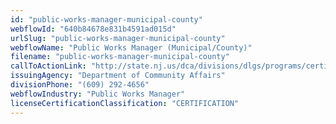 ```yaml
---
id: "public-works-manager-municipal-county"
webflowId: "640b84678e831b4591ad015d"
urlSlug: "public-works-manager-municipal-county"
webflowName: "Public Works Manager (Municipal/County)"
filename: "public-works-manager-municipal-county"
callToActionLink: "http://state.nj.us/dca/divisions/dlgs/programs/certification.html"
issuingAgency: "Department of Community Affairs"
divisionPhone: "(609) 292-4656"
webflowIndustry: "Public Works Manager"
licenseCertificationClassification: "CERTIFICATION"
---
```

